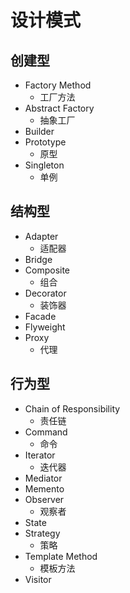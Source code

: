 # 设计模式

## 创建型

- Factory Method
  - 工厂方法
- Abstract Factory
  - 抽象工厂
- Builder
- Prototype
  - 原型
- Singleton
  - 单例

## 结构型

- Adapter
  - 适配器
- Bridge
- Composite
  - 组合
- Decorator
  - 装饰器
- Facade
- Flyweight
- Proxy
  - 代理

## 行为型

- Chain of Responsibility
  - 责任链
- Command
  - 命令
- Iterator
  - 迭代器
- Mediator
- Memento
- Observer
  - 观察者
- State
- Strategy
  - 策略
- Template Method
  - 模板方法
- Visitor

